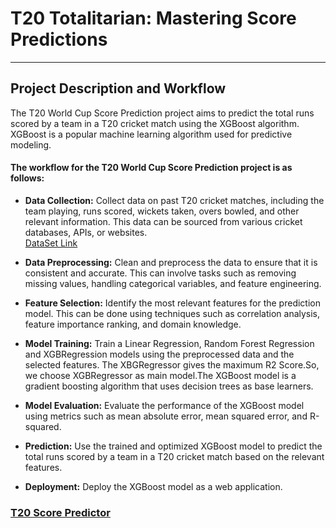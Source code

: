 # T20 Totalitarian: Mastering Score Predictions

---

## Project Description and Workflow

The T20 World Cup Score Prediction project aims to predict the total runs scored by a team in a T20 cricket match using the XGBoost algorithm. XGBoost is a popular machine learning algorithm used for predictive modeling.

#### The workflow for the T20 World Cup Score Prediction project is as follows:

- **Data Collection:** Collect data on past T20 cricket matches, including the team playing, runs scored, wickets taken, overs bowled, and other relevant information. This data can be sourced from various cricket databases, APIs, or websites.     
  [DataSet Link](https://www.kaggle.com/datasets/veeralakrishna/cricsheet-a-retrosheet-for-cricket)

- **Data Preprocessing:** Clean and preprocess the data to ensure that it is consistent and accurate. This can involve tasks such as removing missing values, handling categorical variables, and feature engineering.

- **Feature Selection:** Identify the most relevant features for the prediction model. This can be done using techniques such as correlation analysis, feature importance ranking, and domain knowledge.

- **Model Training:** Train a Linear Regression, Random Forest Regression and XGBRegression models using the preprocessed data and the selected features. The XBGRegressor gives the maximum R2 Score.So, we choose XGBRegressor as main model.The XGBoost model is a gradient boosting algorithm that uses decision trees as base learners.

- **Model Evaluation:** Evaluate the performance of the XGBoost model using metrics such as mean absolute error, mean squared error, and R-squared.

- **Prediction:** Use the trained and optimized XGBoost model to predict the total runs scored by a team in a T20 cricket match based on the relevant features.

- **Deployment:** Deploy the XGBoost model as a web application.

### [T20 Score Predictor](https://t20-score-app-19.streamlit.app/)
